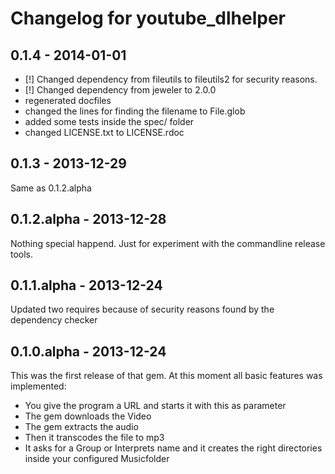 # Changelog for youtube_dlhelper

## 0.1.4 - 2014-01-01
* [!] Changed dependency from fileutils to fileutils2 for security reasons.
* [!] Changed dependency from jeweler to 2.0.0
* regenerated docfiles
* changed the lines for finding the filename to File.glob
* added some tests inside the spec/ folder
* changed LICENSE.txt to LICENSE.rdoc

## 0.1.3 - 2013-12-29
Same as 0.1.2.alpha

## 0.1.2.alpha - 2013-12-28
Nothing special happend. Just for experiment with the commandline release tools.

## 0.1.1.alpha - 2013-12-24
Updated two requires because of security reasons found by the dependency checker

## 0.1.0.alpha - 2013-12-24
This was the first release of that gem. At this moment all basic features was implemented:
* You give the program a URL and starts it with this as parameter
* The gem downloads the Video
* The gem extracts the audio
* Then it transcodes the file to mp3
* It asks for a Group or Interprets name and it creates the right directories inside your configured Musicfolder
